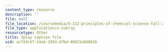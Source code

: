 ```yaml
---
content_type: resource
description: ''
file: null
file_location: /coursemedia/5-112-principles-of-chemical-science-fall-2005/ac724c5724a6193dd7bd46621a8d6816_M8QoJojEklw.srt
file_type: application/x-subrip
resourcetype: Other
title: 3play caption file
uid: ac724c57-24a6-193d-d7bd-46621a8d6816
---
```

